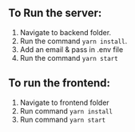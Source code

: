 ## To Run the server:

1. Navigate to backend folder.
1. Run the command `yarn install`.
1. Add an email & pass in .env file
1. Run the command `yarn start`

## To run the frontend:

1. Navigate to frontend folder
2. Run command `yarn install`
3. Run command `yarn start`
